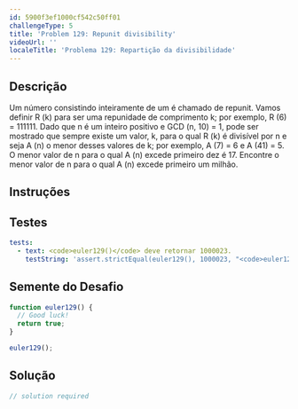 ```yaml
---
id: 5900f3ef1000cf542c50ff01
challengeType: 5
title: 'Problem 129: Repunit divisibility'
videoUrl: ''
localeTitle: 'Problema 129: Repartição da divisibilidade'
---
```


## Descrição
<section id="description"> Um número consistindo inteiramente de um é chamado de repunit. Vamos definir R (k) para ser uma repunidade de comprimento k; por exemplo, R (6) = 111111. Dado que n é um inteiro positivo e GCD (n, 10) = 1, pode ser mostrado que sempre existe um valor, k, para o qual R (k) é divisível por n e seja A (n) o menor desses valores de k; por exemplo, A (7) = 6 e A (41) = 5. O menor valor de n para o qual A (n) excede primeiro dez é 17. Encontre o menor valor de n para o qual A (n) excede primeiro um milhão. </section>

## Instruções
<section id="instructions">
</section>

## Testes
<section id='tests'>

```yml
tests:
  - text: <code>euler129()</code> deve retornar 1000023.
    testString: 'assert.strictEqual(euler129(), 1000023, "<code>euler129()</code> should return 1000023.");'

```

</section>

## Semente do Desafio
<section id='challengeSeed'>

<div id='js-seed'>

```js
function euler129() {
  // Good luck!
  return true;
}

euler129();

```

</div>



</section>

## Solução
<section id='solution'>

```js
// solution required
```
</section>
